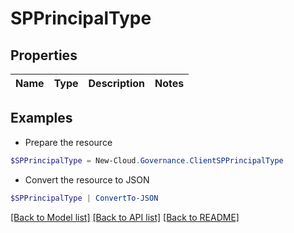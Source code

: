# SPPrincipalType
## Properties

Name | Type | Description | Notes
------------ | ------------- | ------------- | -------------

## Examples

- Prepare the resource
```powershell
$SPPrincipalType = New-Cloud.Governance.ClientSPPrincipalType 
```

- Convert the resource to JSON
```powershell
$SPPrincipalType | ConvertTo-JSON
```

[[Back to Model list]](../README.md#documentation-for-models) [[Back to API list]](../README.md#documentation-for-api-endpoints) [[Back to README]](../README.md)

